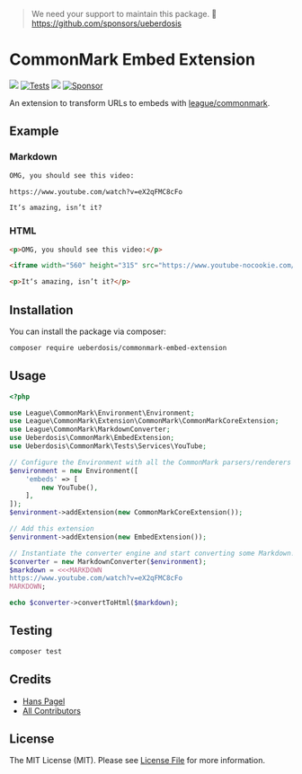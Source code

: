 > We need your support to maintain this package. 💖 https://github.com/sponsors/ueberdosis

# CommonMark Embed Extension

[![](https://img.shields.io/packagist/v/ueberdosis/commonmark-embed-extension.svg)](https://packagist.org/packages/ueberdosis/commonmark-embed-extension)
[![Tests](https://github.com/ueberdosis/commonmark-embed-extension/actions/workflows/test.yml/badge.svg)](https://github.com/ueberdosis/commonmark-embed-extension/actions/workflows/test.yml)
[![](https://img.shields.io/packagist/dt/ueberdosis/commonmark-embed-extension.svg)](https://packagist.org/packages/ueberdosis/commonmark-embed-extension)
[![Sponsor](https://img.shields.io/static/v1?label=Sponsor&message=%E2%9D%A4&logo=GitHub)](https://github.com/sponsors/ueberdosis)

An extension to transform URLs to embeds with [league/commonmark](https://github.com/thephpleague/commonmark).

## Example

### Markdown
```md
OMG, you should see this video:

https://www.youtube.com/watch?v=eX2qFMC8cFo

It‘s amazing, isn’t it?
```

### HTML
```html
<p>OMG, you should see this video:</p>

<iframe width="560" height="315" src="https://www.youtube-nocookie.com/embed/eX2qFMC8cFo" title="YouTube video player" frameborder="0" allow="accelerometer; autoplay; clipboard-write; encrypted-media; gyroscope; picture-in-picture" allowfullscreen=""></iframe>

<p>It‘s amazing, isn’t it?</p>
```

## Installation

You can install the package via composer:

```bash
composer require ueberdosis/commonmark-embed-extension
```

## Usage

```php
<?php

use League\CommonMark\Environment\Environment;
use League\CommonMark\Extension\CommonMark\CommonMarkCoreExtension;
use League\CommonMark\MarkdownConverter;
use Ueberdosis\CommonMark\EmbedExtension;
use Ueberdosis\CommonMark\Tests\Services\YouTube;

// Configure the Environment with all the CommonMark parsers/renderers
$environment = new Environment([
    'embeds' => [
        new YouTube(),
    ],
]);
$environment->addExtension(new CommonMarkCoreExtension());

// Add this extension
$environment->addExtension(new EmbedExtension());

// Instantiate the converter engine and start converting some Markdown!
$converter = new MarkdownConverter($environment);
$markdown = <<<MARKDOWN
https://www.youtube.com/watch?v=eX2qFMC8cFo
MARKDOWN;

echo $converter->convertToHtml($markdown);
```

## Testing

```bash
composer test
```

## Credits

- [Hans Pagel](https://github.com/hanspagel)
- [All Contributors](../../contributors)

## License

The MIT License (MIT). Please see [License File](LICENSE.md) for more information.
